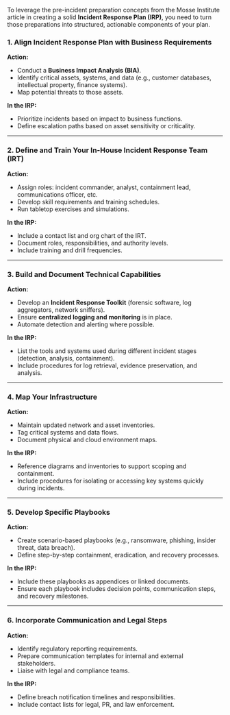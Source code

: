 To leverage the pre-incident preparation concepts from the Mosse Institute article in creating a solid **Incident Response Plan (IRP)**, you need to turn those preparations into structured, actionable components of your plan. 


### 1. **Align Incident Response Plan with Business Requirements**

**Action:**

* Conduct a **Business Impact Analysis (BIA)**.
* Identify critical assets, systems, and data (e.g., customer databases, intellectual property, finance systems).
* Map potential threats to those assets.

**In the IRP:**

* Prioritize incidents based on impact to business functions.
* Define escalation paths based on asset sensitivity or criticality.

---

### 2. **Define and Train Your In-House Incident Response Team (IRT)**

**Action:**

* Assign roles: incident commander, analyst, containment lead, communications officer, etc.
* Develop skill requirements and training schedules.
* Run tabletop exercises and simulations.

**In the IRP:**

* Include a contact list and org chart of the IRT.
* Document roles, responsibilities, and authority levels.
* Include training and drill frequencies.

---

### 3. **Build and Document Technical Capabilities**

**Action:**

* Develop an **Incident Response Toolkit** (forensic software, log aggregators, network sniffers).
* Ensure **centralized logging and monitoring** is in place.
* Automate detection and alerting where possible.

**In the IRP:**

* List the tools and systems used during different incident stages (detection, analysis, containment).
* Include procedures for log retrieval, evidence preservation, and analysis.

---

### 4. **Map Your Infrastructure**

**Action:**

* Maintain updated network and asset inventories.
* Tag critical systems and data flows.
* Document physical and cloud environment maps.

**In the IRP:**

* Reference diagrams and inventories to support scoping and containment.
* Include procedures for isolating or accessing key systems quickly during incidents.

---

### 5. **Develop Specific Playbooks**

**Action:**

* Create scenario-based playbooks (e.g., ransomware, phishing, insider threat, data breach).
* Define step-by-step containment, eradication, and recovery processes.

**In the IRP:**

* Include these playbooks as appendices or linked documents.
* Ensure each playbook includes decision points, communication steps, and recovery milestones.

---

### 6. **Incorporate Communication and Legal Steps**

**Action:**

* Identify regulatory reporting requirements.
* Prepare communication templates for internal and external stakeholders.
* Liaise with legal and compliance teams.

**In the IRP:**

* Define breach notification timelines and responsibilities.
* Include contact lists for legal, PR, and law enforcement.

